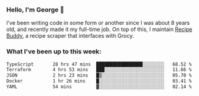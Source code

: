 ### Hello, I'm George 👋

I've been writing code in some form or another since I was about 8 years old, and recently made it my full-time job. On top of this, I maintain [Recipe Buddy](https://github.com/georgegebbett/recipe-buddy), a recipe scraper that interfaces with Grocy.  

<!--
**georgegebbett/georgegebbett** is a ✨ _special_ ✨ repository because its `README.md` (this file) appears on your GitHub profile.

Here are some ideas to get you started:

- 🔭 I’m currently working on ...
- 🌱 I’m currently learning ...
- 👯 I’m looking to collaborate on ...
- 🤔 I’m looking for help with ...
- 💬 Ask me about ...
- 📫 How to reach me: ...
- 😄 Pronouns: ...
- ⚡ Fun fact: ...
-->

### What I've been up to this week:
<!--START_SECTION:waka-->

```txt
TypeScript       28 hrs 47 mins  █████████████████░░░░░░░░   68.52 %
Terraform        4 hrs 53 mins   ███░░░░░░░░░░░░░░░░░░░░░░   11.66 %
JSON             2 hrs 23 mins   █▒░░░░░░░░░░░░░░░░░░░░░░░   05.70 %
Docker           1 hr 26 mins    █░░░░░░░░░░░░░░░░░░░░░░░░   03.41 %
YAML             54 mins         ▓░░░░░░░░░░░░░░░░░░░░░░░░   02.14 %
```

<!--END_SECTION:waka-->
